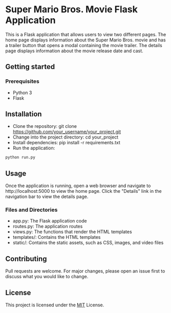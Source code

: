 # Super Mario Bros. Movie Flask Application
This is a Flask application that allows users to view two different pages. The home page displays information about the Super Mario Bros. movie and has a trailer button that opens a modal containing the movie trailer. The details page displays information about the movie release date and cast.

## Getting started
### Prerequisites
- Python 3
- Flask
## Installation
- Clone the repository: git clone https://github.com/your_username/your_project.git
- Change into the project directory: cd your_project
- Install dependencies: pip install -r requirements.txt
- Run the application: 
```python
python run.py
```
## Usage
Once the application is running, open a web browser and navigate to http://localhost:5000 to view the home page. Click the "Details" link in the navigation bar to view the details page.

### Files and Directories
- app.py: The Flask application code
- routes.py: The application routes
- views.py: The functions that render the HTML templates
- templates/: Contains the HTML templates
- static/: Contains the static assets, such as CSS, images, and video files
## Contributing
Pull requests are welcome. For major changes, please open an issue first to discuss what you would like to change.

## License
This project is licensed under the [MIT]() License.
